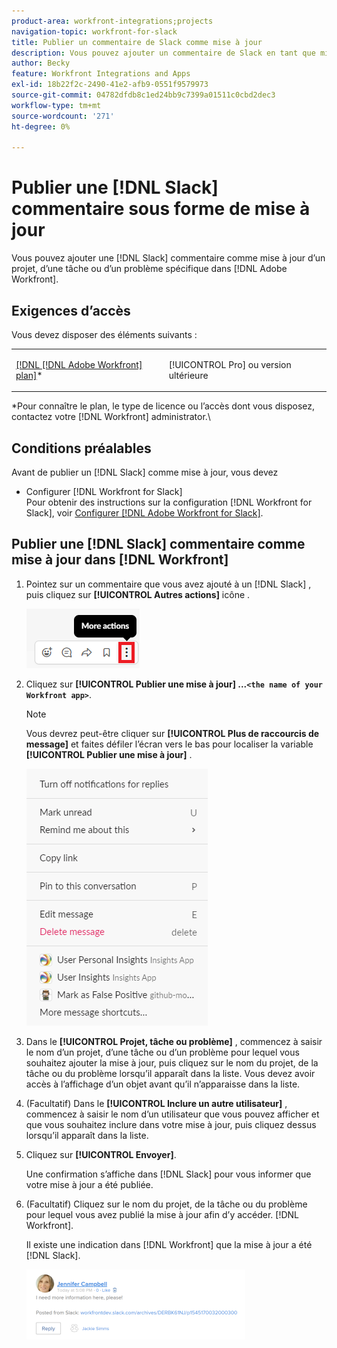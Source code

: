 ```yaml
---
product-area: workfront-integrations;projects
navigation-topic: workfront-for-slack
title: Publier un commentaire de Slack comme mise à jour
description: Vous pouvez ajouter un commentaire de Slack en tant que mise à jour d’un projet, d’une tâche ou d’un problème spécifique dans Adobe Workfront.
author: Becky
feature: Workfront Integrations and Apps
exl-id: 18b22f2c-2490-41e2-afb9-0551f9579973
source-git-commit: 04782dfdb8c1ed24bb9c7399a01511c0cbd2dec3
workflow-type: tm+mt
source-wordcount: '271'
ht-degree: 0%

---
```


# Publier une [!DNL Slack] commentaire sous forme de mise à jour

Vous pouvez ajouter une [!DNL Slack] commentaire comme mise à jour d’un projet, d’une tâche ou d’un problème spécifique dans [!DNL Adobe Workfront].

## Exigences d’accès

Vous devez disposer des éléments suivants :

<table style="table-layout:auto"> 
 <col> 
 </col> 
 <col> 
 </col> 
 <tbody> 
  <tr> 
   <td role="rowheader"><a href="https://www.workfront.com/plans" target="_blank">[!DNL [!DNL Adobe Workfront] plan]</a>*</td> 
   <td> <p>[!UICONTROL Pro] ou version ultérieure</p> </td> 
  </tr> 
 </tbody> 
</table>

&#42;Pour connaître le plan, le type de licence ou l’accès dont vous disposez, contactez votre [!DNL Workfront] administrator.\

## Conditions préalables

Avant de publier un [!DNL Slack] comme mise à jour, vous devez

* Configurer [!DNL Workfront for Slack]\
   Pour obtenir des instructions sur la configuration [!DNL Workfront for Slack], voir [Configurer [!DNL Adobe Workfront for Slack]](../../workfront-integrations-and-apps/using-workfront-with-slack/configure-workfront-for-slack.md).

## Publier une [!DNL Slack] commentaire comme mise à jour dans [!DNL Workfront]

1. Pointez sur un commentaire que vous avez ajouté à un [!DNL Slack] , puis cliquez sur **[!UICONTROL Autres actions]** icône .

   ![](assets/slack-more-icon.png)

1. Cliquez sur **[!UICONTROL Publier une mise à jour] ...`<the name of your Workfront app>`**.

   >[!NOTE]
   >
   >Vous devrez peut-être cliquer sur **[!UICONTROL Plus de raccourcis de message]** et faites défiler l’écran vers le bas pour localiser la variable **[!UICONTROL Publier une mise à jour]** .
   >
   >
   >![](assets/slack-more-message-shortcuts.png)

1. Dans le **[!UICONTROL Projet, tâche ou problème]** , commencez à saisir le nom d’un projet, d’une tâche ou d’un problème pour lequel vous souhaitez ajouter la mise à jour, puis cliquez sur le nom du projet, de la tâche ou du problème lorsqu’il apparaît dans la liste. Vous devez avoir accès à l’affichage d’un objet avant qu’il n’apparaisse dans la liste.
1. (Facultatif) Dans le **[!UICONTROL Inclure un autre utilisateur]** , commencez à saisir le nom d’un utilisateur que vous pouvez afficher et que vous souhaitez inclure dans votre mise à jour, puis cliquez dessus lorsqu’il apparaît dans la liste.
1. Cliquez sur **[!UICONTROL Envoyer]**.

   Une confirmation s’affiche dans [!DNL Slack] pour vous informer que votre mise à jour a été publiée.

1. (Facultatif) Cliquez sur le nom du projet, de la tâche ou du problème pour lequel vous avez publié la mise à jour afin d’y accéder. [!DNL Workfront].

   Il existe une indication dans [!DNL Workfront] que la mise à jour a été [!DNL Slack].

   ![](assets/slack-update-posted-from-slack-350x112.png)
